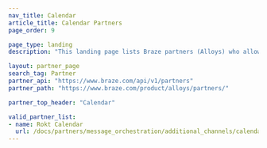 ```yaml
---
nav_title: Calendar
article_title: Calendar Partners
page_order: 9

page_type: landing
description: "This landing page lists Braze partners (Alloys) who allow you to pull data from calendars to use in your personalized messaging."

layout: partner_page
search_tag: Partner
partner_api: "https://www.braze.com/api/v1/partners"
partner_path: "https://www.braze.com/product/alloys/partners/"

partner_top_header: "Calendar"

valid_partner_list:
- name: Rokt Calendar
  url: /docs/partners/message_orchestration/additional_channels/calendar/rokt_calendar/
---
```

